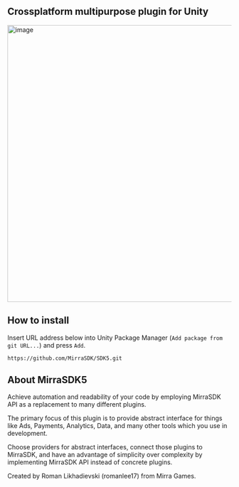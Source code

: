 ## Crossplatform multipurpose plugin for Unity

<img width="1202" height="623" alt="image" src="https://github.com/user-attachments/assets/c74686bd-4daf-4f16-8d1e-acf6749010bd" />

## How to install

Insert URL address below into Unity Package Manager (`Add package from git URL...`) and press `Add`.

```URL
https://github.com/MirraSDK/SDK5.git
```

## About MirraSDK5

Achieve automation and readability of your code by employing MirraSDK API as a replacement to many different plugins.

The primary focus of this plugin is to provide abstract interface for things like Ads, Payments, Analytics, Data, and many other tools which you use in development.

Choose providers for abstract interfaces, connect those plugins to MirraSDK, and have an advantage of simplicity over complexity by implementing MirraSDK API instead of concrete plugins.

Created by Roman Likhadievski (romanlee17) from Mirra Games.
